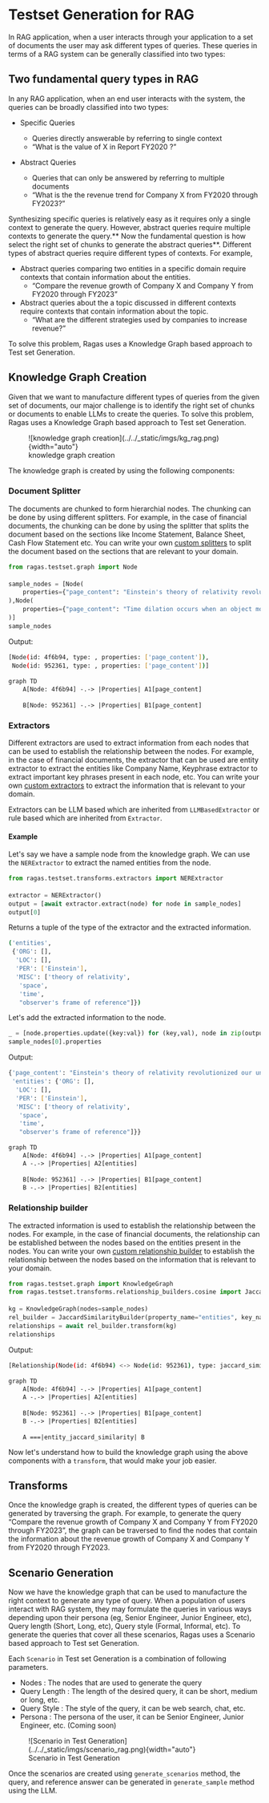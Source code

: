 # Testset Generation for RAG

In RAG application, when a user interacts through your application to a set of documents the user may ask different types of queries. These queries in terms of a RAG system can be generally classified into two types:

## Two fundamental query types in RAG

In any RAG application, when an end user interacts with the system, the queries can be broadly classified into two types:

- Specific Queries
    - Queries directly answerable by referring to single context
    - “What is the value of X in Report FY2020 ?”

- Abstract Queries

    - Queries that can only be answered by referring to multiple documents
    - “What is the the revenue trend for Company X from FY2020 through FY2023?”


Synthesizing specific queries is relatively easy as it requires only a single context to generate the query. However, abstract queries require multiple contexts to generate the query.** Now the fundamental question is how select the right set of chunks to generate the abstract queries**. Different types of abstract queries require different types of contexts. For example, 

- Abstract queries comparing two entities in a specific domain require contexts that contain information about the entities.
    - “Compare the revenue growth of Company X and Company Y from FY2020 through FY2023”
- Abstract queries about the a topic discussed in different contexts require contexts that contain information about the topic.
    - “What are the different strategies used by companies to increase revenue?”


To solve this problem, Ragas uses a Knowledge Graph based approach to Test set Generation.

## Knowledge Graph Creation

Given that we want to manufacture different types of queries from the given set of documents, our major challenge is to identify the right set of chunks or documents to enable LLMs to create the queries. To solve this problem, Ragas uses a Knowledge Graph based approach to Test set Generation. 

<figure markdown="span">
  ![knowledge graph creation](../../_static/imgs/kg_rag.png){width="auto"}
  <figcaption>knowledge graph creation</figcaption>
</figure>


The knowledge graph is created by using the following components:

### Document Splitter
    
The documents are chunked to form hierarchial nodes. The chunking can be done by using different splitters. For example, in the case of financial documents, the chunking can be done by using the splitter that splits the document based on the sections like Income Statement, Balance Sheet, Cash Flow Statement etc. You can write your own [custom splitters]() to split the document based on the sections that are relevant to your domain.

```python
from ragas.testset.graph import Node

sample_nodes = [Node(
    properties={"page_content": "Einstein's theory of relativity revolutionized our understanding of space and time. It introduced the concept that time is not absolute but can change depending on the observer's frame of reference."}
),Node(
    properties={"page_content": "Time dilation occurs when an object moves close to the speed of light, causing time to pass slower relative to a stationary observer. This phenomenon is a key prediction of Einstein's special theory of relativity."}
)]
sample_nodes
```
Output:
```bash
[Node(id: 4f6b94, type: , properties: ['page_content']),
 Node(id: 952361, type: , properties: ['page_content'])]
```

```mermaid
graph TD
    A[Node: 4f6b94] -.-> |Properties| A1[page_content]

    B[Node: 952361] -.-> |Properties| B1[page_content]
```

### Extractors

Different extractors are used to extract information from each nodes that can be used to establish the relationship between the nodes. For example, in the case of financial documents, the extractor that can be used are entity extractor to extract the entities like Company Name, Keyphrase extractor to extract important key phrases present in each node, etc. You can write your own [custom extractors]() to extract the information that is relevant to your domain.

Extractors can be LLM based which are inherited from `LLMBasedExtractor` or rule based which are inherited from `Extractor`.

#### Example

Let's say we have a sample node from the knowledge graph. We can use the `NERExtractor` to extract the named entities from the node.

```python
from ragas.testset.transforms.extractors import NERExtractor

extractor = NERExtractor()
output = [await extractor.extract(node) for node in sample_nodes]
output[0]
```
Returns a tuple of the type of the extractor and the extracted information.

```bash
('entities',
 {'ORG': [],
  'LOC': [],
  'PER': ['Einstein'],
  'MISC': ['theory of relativity',
   'space',
   'time',
   "observer's frame of reference"]})
```

Let's add the extracted information to the node.

```python
_ = [node.properties.update({key:val}) for (key,val), node in zip(output, sample_nodes)]
sample_nodes[0].properties
```

Output:
```bash
{'page_content': "Einstein's theory of relativity revolutionized our understanding of space and time. It introduced the concept that time is not absolute but can change depending on the observer's frame of reference.",
 'entities': {'ORG': [],
  'LOC': [],
  'PER': ['Einstein'],
  'MISC': ['theory of relativity',
   'space',
   'time',
   "observer's frame of reference"]}}
```

```mermaid
graph TD
    A[Node: 4f6b94] -.-> |Properties| A1[page_content]
    A -.-> |Properties| A2[entities]

    B[Node: 952361] -.-> |Properties| B1[page_content]
    B -.-> |Properties| B2[entities]
```



### Relationship builder

The extracted information is used to establish the relationship between the nodes. For example, in the case of financial documents, the relationship can be established between the nodes based on the entities present in the nodes.
You can write your own [custom relationship builder]() to establish the relationship between the nodes based on the information that is relevant to your domain.

```python
from ragas.testset.graph import KnowledgeGraph
from ragas.testset.transforms.relationship_builders.cosine import JaccardSimilarityBuilder

kg = KnowledgeGraph(nodes=sample_nodes)
rel_builder = JaccardSimilarityBuilder(property_name="entities", key_name="PER", new_property_name="entity_jaccard_similarity")
relationships = await rel_builder.transform(kg)
relationships
```
Output:
```bash
[Relationship(Node(id: 4f6b94) <-> Node(id: 952361), type: jaccard_similarity, properties: ['entity_jaccard_similarity'])]
```

```mermaid
graph TD
    A[Node: 4f6b94] -.-> |Properties| A1[page_content]
    A -.-> |Properties| A2[entities]

    B[Node: 952361] -.-> |Properties| B1[page_content]
    B -.-> |Properties| B2[entities]

    A ===|entity_jaccard_similarity| B
```

Now let's understand how to build the knowledge graph using the above components with a `transform`, that would make your job easier.

## Transforms 

Once the knowledge graph is created, the different types of queries can be generated by traversing the graph. For example, to generate the query “Compare the revenue growth of Company X and Company Y from FY2020 through FY2023”, the graph can be traversed to find the nodes that contain the information about the revenue growth of Company X and Company Y from FY2020 through FY2023. 

## Scenario Generation

Now we have the knowledge graph that can be used to manufacture the right context to generate any type of query. When a population of users interact with RAG system, they may formulate the queries in various ways depending upon their persona (eg, Senior Engineer, Junior Engineer, etc), Query length (Short, Long, etc), Query style (Formal, Informal, etc). To generate the queries that cover all these scenarios, Ragas uses a Scenario based approach to Test set Generation.

Each `Scenario` in Test set Generation is a combination of following parameters. 

- Nodes : The nodes that are used to generate the query
- Query Length : The length of the desired query, it can be short, medium or long, etc. 
- Query Style : The style of the query, it can be  web search, chat, etc.
- Persona : The persona of the user, it can be Senior Engineer, Junior Engineer, etc. (Coming soon)

<figure markdown="span">
  ![Scenario in Test Generation](../../_static/imgs/scenario_rag.png){width="auto"}
  <figcaption>Scenario in Test Generation</figcaption>
</figure>


Once the scenarios are created using `generate_scenarios` method, the query, and reference answer can be generated in `generate_sample` method using the LLM. 

